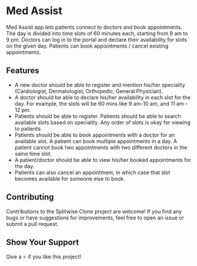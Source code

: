 # Med Assist
Med Assist app lets patients connect to doctors and book appointments. The day is divided into time slots of 60 minutes each, starting from 9 am to 9 pm. Doctors can log in to the portal and declare their availability for slots on the given day.  Patients can book appointments / cancel existing appointments.

## Features
* A new doctor should be able to register and mention his/her speciality (Cardiologist, Dermatologist, Orthopedic, General Physician).
* A doctor should be able to declare his/her availability in each slot for the day. For example, the slots will be 60 mins like 9 am-10 am, and 11 am - 12 pm.
* Patients should be able to register. Patients should be able to search available slots based on speciality. Any order of slots is okay for viewing to patients.
* Patients should be able to book appointments with a doctor for an available slot. A patient can book multiple appointments in a day.  A patient cannot book two appointments with two different doctors in the same time slot.
* A patient/doctor should be able to view his/her booked appointments for the day.
* Patients can also cancel an appointment, in which case that slot becomes available for someone else to book.

## Contributing
Contributions to the Splitwise Clone project are welcome! If you find any bugs or have suggestions for improvements, feel free to open an issue or submit a pull request.

## Show Your Support
Give a ⭐️ if you like this project!
